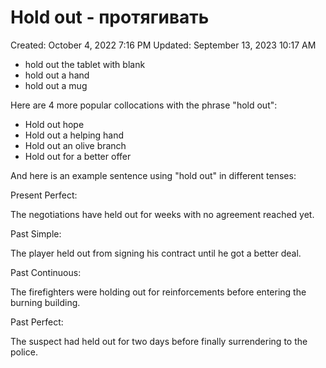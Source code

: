 # Hold out - протягивать

Created: October 4, 2022 7:16 PM
Updated: September 13, 2023 10:17 AM

- hold out the tablet with blank
- hold out a hand
- hold out a mug

Here are 4 more popular collocations with the phrase "hold out":

- Hold out hope
- Hold out a helping hand
- Hold out an olive branch
- Hold out for a better offer

And here is an example sentence using "hold out" in different tenses:

Present Perfect:

The negotiations have held out for weeks with no agreement reached yet.

Past Simple:

The player held out from signing his contract until he got a better deal.

Past Continuous:

The firefighters were holding out for reinforcements before entering the burning building.

Past Perfect:

The suspect had held out for two days before finally surrendering to the police.